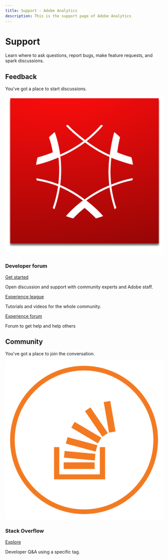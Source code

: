 ```yaml
---
title: Support - Adobe Analytics
description: This is the support page of Adobe Analytics 
---
```


# Support

Learn where to ask questions, report bugs, make feature requests, and spark discussions.

## Feedback

You've got a place to start discussions.

![Adobe Experience Cloud](experience_cloud.png)

### Developer forum

[Get started](https://adobe.io)

Open discussion and support with community experts and Adobe staff.

[Experience league](https://adobe.io) 

Tutorials and videos for the whole community.

[Experience forum](https://adobe.io) 

Forum to get help and help others

## Community

You've got a place to join the conversation.

![Stack Overflow](stack-overflow.png)

### Stack Overflow

[Explore](https://adobe.io)

Developer Q&A using a specific tag.

